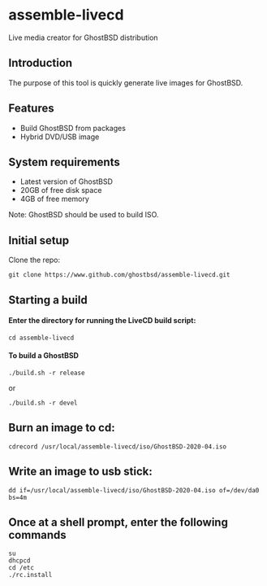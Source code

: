assemble-livecd
===============
Live media creator for GhostBSD distribution

## Introduction
The purpose of this tool is quickly generate live images for GhostBSD.

## Features
* Build GhostBSD from packages
* Hybrid DVD/USB image

## System requirements
* Latest version of GhostBSD 
* 20GB of free disk space
* 4GB of free memory

Note: GhostBSD should be used to build ISO.

## Initial setup
Clone the repo:
```
git clone https://www.github.com/ghostbsd/assemble-livecd.git
```
## Starting a build
#### Enter the directory for running the LiveCD build script:
```
cd assemble-livecd
```

#### To build a GhostBSD 
```
./build.sh -r release
```
or
```
./build.sh -r devel
```

## Burn an image to cd:
```
cdrecord /usr/local/assemble-livecd/iso/GhostBSD-2020-04.iso
```

## Write an image to usb stick:
```
dd if=/usr/local/assemble-livecd/iso/GhostBSD-2020-04.iso of=/dev/da0 bs=4m
```

## Once at a shell prompt, enter the following commands
```
su
dhcpcd
cd /etc
./rc.install
```
